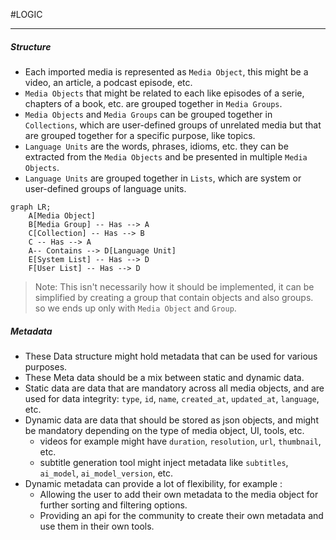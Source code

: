#LOGIC 

---
##### Structure
- Each imported media is represented as `Media Object`, this might be a video, an article, a podcast episode, etc.
- `Media Objects` that might be related to each like episodes of a serie, chapters of a book, etc. are grouped together in `Media Groups`.
- `Media Objects` and `Media Groups` can be grouped together in `Collections`, which are user-defined groups of unrelated media but that are grouped together for a specific purpose, like topics.
- `Language Units` are the words, phrases, idioms, etc. they can be extracted from the `Media Objects` and be presented in multiple `Media Objects`.
- `Language Units` are grouped together in `Lists`, which are system or user-defined groups of language units. 
```mermaid
graph LR;
    A[Media Object]
    B[Media Group] -- Has --> A
    C[Collection] -- Has --> B
    C -- Has --> A
    A-- Contains --> D[Language Unit]
    E[System List] -- Has --> D
    F[User List] -- Has --> D
```
> Note: This isn't necessarily how it should be implemented, it can be simplified by creating a group that contain objects and also groups. so we ends up only with `Media Object` and `Group`.

##### Metadata
- These Data structure might hold metadata that can be used for various purposes.
- These Meta data should be a mix between static and dynamic data.
- Static data are data that are mandatory across all media objects, and are used for data integrity: `type`, `id`, `name`, `created_at`, `updated_at`, `language`, etc.
- Dynamic data are data that should be stored as json objects, and might be mandatory depending on the type of media object, UI, tools, etc.
	- videos for example might have `duration`, `resolution`, `url`, `thumbnail`, etc.
	- subtitle generation tool might inject metadata like `subtitles`, `ai_model`, `ai_model_version`, etc.
- Dynamic metadata can provide a lot of flexibility, for example :
	- Allowing the user to add their own metadata to the media object for further sorting and filtering options.
	- Providing an api for the community to create their own metadata and use them in their own tools.